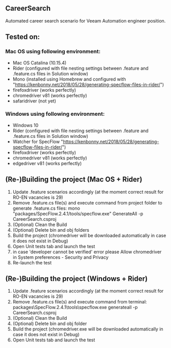 ## CareerSearch
Automated career search scenario for Veeam Automation engineer position.

## Tested on:
### Mac OS using following environment:
* Mac OS Catalina (10.15.4)
* Rider (configured with file nesting settings between .feature and .feature.cs files in Solution window)
* Mono (installed using Homebrew and configured with "https://kenbonny.net/2018/05/28/generating-specflow-files-in-rider/")
* firefoxdriver (works perfectly)
* chromedriver v81 (works perfectly)
* safaridriver (not yet)

### Windows using following environment:
* Windows 10
* Rider (configured with file nesting settings between .feature and .feature.cs files in Solution window)
* Watcher for SpecFlow "https://kenbonny.net/2018/05/28/generating-specflow-files-in-rider/")
* firefoxdriver (works perfectly)
* chromedriver v81 (works perfectly)
* edgedriver v81 (works perfectly)

## (Re-)Building the project (Mac OS + Rider)
1. Update .feature scenarios accordingly (at the moment correct result for RO-EN vacancies is 29)
1. Remove .feature.cs file(s) and execute command from project folder to generate .feature.cs files: mono "packages/SpecFlow.2.4.1/tools/specflow.exe" GenerateAll -p CareerSearch.csproj
1. (Optional) Clean the Build
1. (Optional) Delete bin and obj folders
1. Build the project (chromedriver will be downloaded automatically in case it does not exist in Debug)
1. Open Unit tests tab and launch the test
1. in case 'developer cannot be verified' error please Allow chromedriver in System preferences - Security and Privacy
1. Re-launch the test

## (Re-)Building the project (Windows + Rider)
1. Update .feature scenarios accordingly (at the moment correct result for RO-EN vacancies is 29)
1. Remove .feature.cs file(s) and execute command from terminal: packages\SpecFlow.2.4.1\tools\specflow.exe generateall -p CareerSearch.csproj
1. (Optional) Clean the Build
1. (Optional) Delete bin and obj folder
1. Build the project (chromedriver.exe will be downloaded automatically in case it does not exist in Debug)
1. Open Unit tests tab and launch the test
